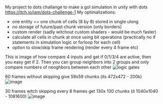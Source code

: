 My project to dots challange to make a gol simulation in unity with dots https://itch.io/jam/dots-challenge-1
My optimalizations:
  - one entity == one chunk of cells (8 by 8) stored in single ulong
  - no storage of future/past chunk version (only borders)
  - custom render (sadly witchout custom shaders - would be much faster)
  - calculate all cells in chunk at once using bit operations (practically no if statements in simulation logic or forloop for each cell)
  - option to slow/skip frame rendering (render every 4 frame etc)

This is image of how compare 4 inputs and get if 0/1/3/4 are active, then you easy get if 2. Then you can group neighbors into 2 groups and only compare numbers of neoghbors between each other
![logic gates](https://github.com/andruplay9/gameOfLifeForDotsChallange032024/assets/57016413/4e5fc60c-752a-45d1-8829-8ea2843d65b4)

60 frames without skipping give 59x59 chunks (its 472x472 - 200k)
![image](https://github.com/andruplay9/gameOfLifeForDotsChallange032024/assets/57016413/dfc60482-75eb-4639-a111-c9df218e6175)

30 frames witch skipping every 8 frames get 130x 130 chunks (it 1040x1040 - 1081600)
![image](https://github.com/andruplay9/gameOfLifeForDotsChallange032024/assets/57016413/4b92ca9a-a738-43d7-9f4d-9f74045eb672)

